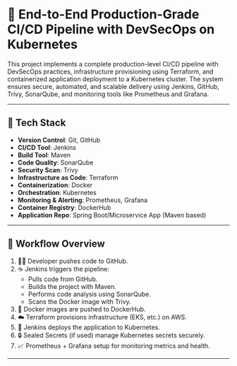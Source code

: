 # 🚀 End-to-End Production-Grade CI/CD Pipeline with DevSecOps on Kubernetes

This project implements a complete production-level CI/CD pipeline with DevSecOps practices, infrastructure provisioning using Terraform, and containerized application deployment to a Kubernetes cluster. The system ensures secure, automated, and scalable delivery using Jenkins, GitHub, Trivy, SonarQube, and monitoring tools like Prometheus and Grafana.

---

## 🧰 Tech Stack

- **Version Control**: Git, GitHub  
- **CI/CD Tool**: Jenkins  
- **Build Tool**: Maven  
- **Code Quality**: SonarQube  
- **Security Scan**: Trivy  
- **Infrastructure as Code**: Terraform  
- **Containerization**: Docker  
- **Orchestration**: Kubernetes  
- **Monitoring & Alerting**: Prometheus, Grafana   
- **Container Registry**: DockerHub  
- **Application Repo**: Spring Boot/Microservice App (Maven based)

---

## 📌 Workflow Overview

1. 👨‍💻 Developer pushes code to GitHub.
2. ☕ Jenkins triggers the pipeline:
   - Pulls code from GitHub.
   - Builds the project with Maven.
   - Performs code analysis using SonarQube.
   - Scans the Docker image with Trivy.
3. 🐳 Docker images are pushed to DockerHub.
4. ☁️ Terraform provisions infrastructure (EKS, etc.) on AWS.
5. 🚀 Jenkins deploys the application to Kubernetes.
6. 🔒 Sealed Secrets (if used) manage Kubernetes secrets securely.
7. 📈 Prometheus + Grafana setup for monitoring metrics and health.

---



